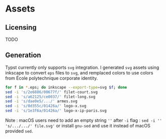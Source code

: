 # Assets

## Licensing

TODO

## Generation

Typst currently only supports `svg` integration. I generated `svg` assets using inkscape to convert `eps` files to `svg`, and remplaced colors to use colors from École polytechnique corporate identity.

```bash
for f in *.eps; do inkscape --export-type=svg $f; done
sed -i 's/2e6886/00677f/' filet-court.svg
sed -i 's/a62125/ce0037/' filet-long.svg
sed -i 's/dae0e5/.../' armes.svg
sed -i 's/0d355c/01426a/' logo-x.svg
sed -i 's/1e3f6a/01426a/' logo-x-ip-paris.svg
```

Note : macOS users need to add an empty string `''` after `-i` flag : `sed -i '' 's/.../.../' file.svg'` or install `gnu-sed` and use it instead of macOS provided `sed`.
